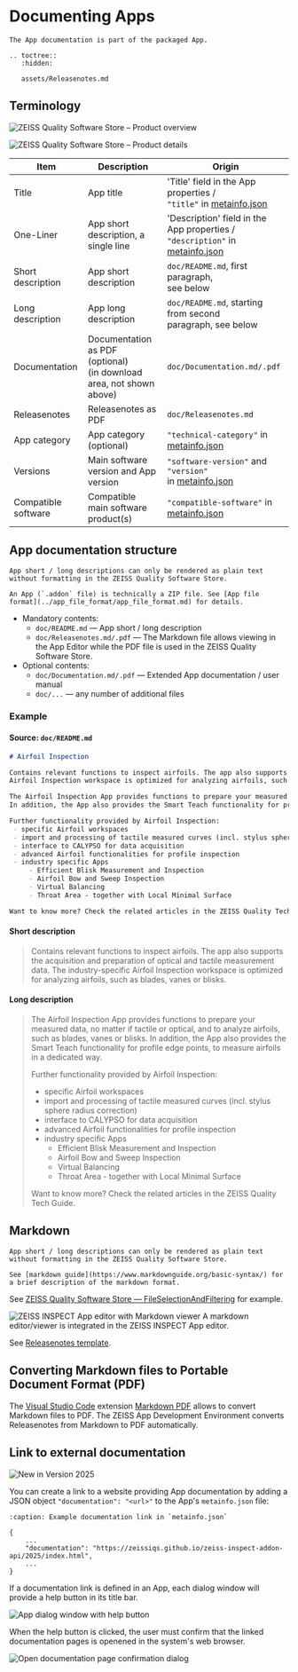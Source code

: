# Documenting Apps

```{note}
The App documentation is part of the packaged App.
```

```{eval-rst}
.. toctree::
   :hidden:

   assets/Releasenotes.md
```

## Terminology

![ZEISS Quality Software Store &ndash; Product overview](assets/software_store-1.png)

![ZEISS Quality Software Store &ndash; Product details](assets/software_store-2.png)

| Item                           | Description                                                | Origin                                                              |
| ------------------------------ | ---------------------------------------------------------- | ------------------------------------------------------------------- |
| Title                          | App title                                                  | 'Title' field in the App properties /<br>`"title"` in <a href="../app_file_format/app_file_format.html#metainfojson-documentation">metainfo.json</a> |
| One-Liner                      | App short description, a single line                       | 'Description' field in the App properties /<br>`"description"` in <a href="../app_file_format/app_file_format.html#metainfojson-documentation">metainfo.json</a> |
| Short description              | App short description                                      | `doc/README.md`, first paragraph,<br>see below                      |
| Long description               | App long description                                       | `doc/README.md`, starting from second<br>paragraph, see below       |
| Documentation                  | Documentation as PDF (optional)<br>(in download area, not shown above)  | `doc/Documentation.md/.pdf`                            |
| Releasenotes                   | Releasenotes as PDF                                        | `doc/Releasenotes.md`                                               |
| App category                   | App category (optional)                                    | `"technical-category"` in <a href="../app_file_format/app_file_format.html#metainfojson-documentation">metainfo.json</a> |
| Versions                       | Main software version and App version                      | `"software-version"` and  `"version"`<br>in <a href="../app_file_format/app_file_format.html#metainfojson-documentation">metainfo.json</a> |
| Compatible software            | Compatible main software product(s)                        | `"compatible-software"` in <a href="../app_file_format/app_file_format.html#metainfojson-documentation">metainfo.json</a> |

## App documentation structure

```{caution}
App short / long descriptions can only be rendered as plain text without formatting in the ZEISS Quality Software Store.
```

```{note}
An App (`.addon` file) is technically a ZIP file. See [App file format](../app_file_format/app_file_format.md) for details.
```

* Mandatory contents:
  * `doc/README.md` &mdash; App short / long description
  * `doc/Releasenotes.md/.pdf` &mdash; The Markdown file allows viewing in the App Editor while the PDF file is used in the ZEISS Quality Software Store. 
* Optional contents:
  * `doc/Documentation.md/.pdf` &mdash; Extended App documentation / user manual
  * `doc/...` &mdash; any number of additional files

### Example

#### Source: `doc/README.md`

```markdown
# Airfoil Inspection

Contains relevant functions to inspect airfoils. The app also supports the acquisition and preparation of optical and tactile measurement data. The industry-specific
Airfoil Inspection workspace is optimized for analyzing airfoils, such as blades, vanes or blisks.

The Airfoil Inspection App provides functions to prepare your measured data, no matter if tactile or optical, and to analyze airfoils, such as blades, vanes or blisks.
In addition, the App also provides the Smart Teach functionality for profile edge points, to measure airfoils in a dedicated way. 

Further functionality provided by Airfoil Inspection: 
 - specific Airfoil workspaces 
 - import and processing of tactile measured curves (incl. stylus sphere radius correction) 
 - interface to CALYPSO for data acquisition 
 - advanced Airfoil functionalities for profile inspection 
 - industry specific Apps  
     - Efficient Blisk Measurement and Inspection 
     - Airfoil Bow and Sweep Inspection 
     - Virtual Balancing 
     - Throat Area - together with Local Minimal Surface 

Want to know more? Check the related articles in the ZEISS Quality Tech Guide.
```

#### Short description

> Contains relevant functions to inspect airfoils. The app also supports the acquisition and preparation of optical and tactile measurement data. The industry-specific
> Airfoil Inspection workspace is optimized for analyzing airfoils, such as blades, vanes or blisks.

#### Long description


> The Airfoil Inspection App provides functions to prepare your measured data, no matter if tactile or optical, and to analyze airfoils, such as blades, vanes or blisks.
> In addition, the App also provides the Smart Teach functionality for profile edge points, to measure airfoils in a dedicated way. 
>
> Further functionality provided by Airfoil Inspection: 
> - specific Airfoil workspaces 
> - import and processing of tactile measured curves (incl. stylus sphere radius correction) 
> - interface to CALYPSO for data acquisition 
> - advanced Airfoil functionalities for profile inspection 
> - industry specific Apps  
>     - Efficient Blisk Measurement and Inspection 
>     - Airfoil Bow and Sweep Inspection 
>     - Virtual Balancing 
>     - Throat Area - together with Local Minimal Surface 
>
> Want to know more? Check the related articles in the ZEISS Quality Tech Guide.

## Markdown

```{caution}
App short / long descriptions can only be rendered as plain text without formatting in the ZEISS Quality Software Store.
```

```{note}
See [markdown guide](https://www.markdownguide.org/basic-syntax/) for a brief description of the markdown format.
```

See [ZEISS Quality Software Store &mdash; FileSelectionAndFiltering](https://software-store.zeiss.com/products/apps/FileSelectionAndFiltering) for example.

![ZEISS INSPECT App editor with Markdown viewer](assets/markdown_editor_viewer.png)
A markdown editor/viewer is integrated in the ZEISS INSPECT App editor.

See [Releasenotes template](assets/Releasenotes.md).

## Converting Markdown files to Portable Document Format (PDF)

The [Visual Studio Code](https://code.visualstudio.com/) extension [Markdown PDF](https://marketplace.visualstudio.com/items?itemName=yzane.markdown-pdf) allows to convert Markdown files to PDF.
The ZEISS App Development Environment converts Releasenotes from Markdown to PDF automatically. 

## Link to external documentation

![New in Version 2025](https://img.shields.io/badge/New-Version_2025-orange)

You can create a link to a website providing App documentation by adding a JSON object `"documentation": "<url>"` to the App's `metainfo.json` file:

```{code-block}
:caption: Example documentation link in `metainfo.json`

{
    ...
    "documentation": "https://zeissiqs.github.io/zeiss-inspect-addon-api/2025/index.html",
    ...
}
```

If a documentation link is defined in an App, each dialog window will provide a help button in its title bar.

![App dialog window with help button](assets/dialog_help_button.png)

When the help button is clicked, the user must confirm that the linked documentation pages is openened in the system's web browser.

![Open documentation page confirmation dialog](assets/open_documentation_confirmation.png)
